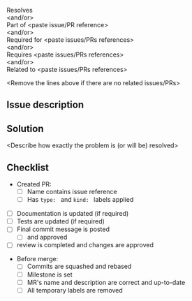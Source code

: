Resolves <paste issue reference>  
<and/or>  
Part of <paste issue/PR reference>  
<and/or>  
Required for <paste issues/PRs references>  
<and/or>  
Requires <paste issues/PRs references>  
<and/or>  
Related to <paste issues/PRs references>  

<Remove the lines above if there are no related issues/PRs>




## Issue description

<Give a brief overview of the problem>




## Solution

<Describe how exactly the problem is (or will be) resolved>




## Checklist

- Created PR:
    - [ ] Name contains issue reference
    - [ ] Has `type: ` and `kind: ` labels applied
- [ ] Documentation is updated (if required)
- [ ] Tests are updated (if required)
- [ ] Final commit message is posted
    - [ ] and approved
- [ ] review is completed and changes are approved
- Before merge:
    - [ ] Commits are squashed and rebased
    - [ ] Milestone is set
    - [ ] MR's name and description are correct and up-to-date
    - [ ] All temporary labels are removed
